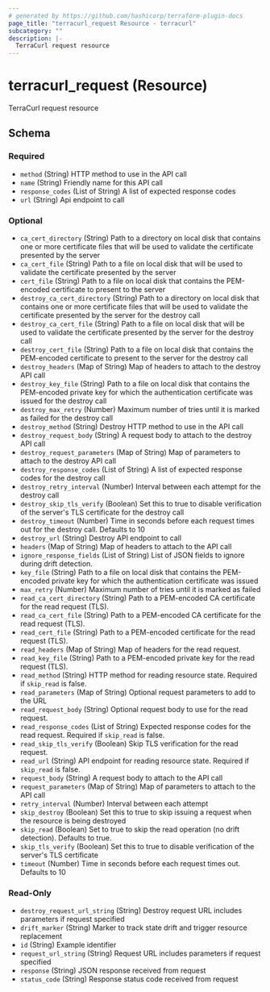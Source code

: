 ```yaml
---
# generated by https://github.com/hashicorp/terraform-plugin-docs
page_title: "terracurl_request Resource - terracurl"
subcategory: ""
description: |-
  TerraCurl request resource
---
```


# terracurl_request (Resource)

TerraCurl request resource



<!-- schema generated by tfplugindocs -->
## Schema

### Required

- `method` (String) HTTP method to use in the API call
- `name` (String) Friendly name for this API call
- `response_codes` (List of String) A list of expected response codes
- `url` (String) Api endpoint to call

### Optional

- `ca_cert_directory` (String) Path to a directory on local disk that contains one or more certificate files that will be used to validate the certificate presented by the server
- `ca_cert_file` (String) Path to a file on local disk that will be used to validate the certificate presented by the server
- `cert_file` (String) Path to a file on local disk that contains the PEM-encoded certificate to present to the server
- `destroy_ca_cert_directory` (String) Path to a directory on local disk that contains one or more certificate files that will be used to validate the certificate presented by the server for the destroy call
- `destroy_ca_cert_file` (String) Path to a file on local disk that will be used to validate the certificate presented by the server for the destroy call
- `destroy_cert_file` (String) Path to a file on local disk that contains the PEM-encoded certificate to present to the server for the destroy call
- `destroy_headers` (Map of String) Map of headers to attach to the destroy API call
- `destroy_key_file` (String) Path to a file on local disk that contains the PEM-encoded private key for which the authentication certificate was issued for the destroy call
- `destroy_max_retry` (Number) Maximum number of tries until it is marked as failed for the destroy call
- `destroy_method` (String) Destroy HTTP method to use in the API call
- `destroy_request_body` (String) A request body to attach to the destroy API call
- `destroy_request_parameters` (Map of String) Map of parameters to attach to the destroy API call
- `destroy_response_codes` (List of String) A list of expected response codes for the destroy call
- `destroy_retry_interval` (Number) Interval between each attempt for the destroy call
- `destroy_skip_tls_verify` (Boolean) Set this to true to disable verification of the server's TLS certificate for the destroy call
- `destroy_timeout` (Number) Time in seconds before each request times out for the destroy call. Defaults to 10
- `destroy_url` (String) Destroy API endpoint to call
- `headers` (Map of String) Map of headers to attach to the API call
- `ignore_response_fields` (List of String) List of JSON fields to ignore during drift detection.
- `key_file` (String) Path to a file on local disk that contains the PEM-encoded private key for which the authentication certificate was issued
- `max_retry` (Number) Maximum number of tries until it is marked as failed
- `read_ca_cert_directory` (String) Path to a PEM-encoded CA certificate for the read request (TLS).
- `read_ca_cert_file` (String) Path to a PEM-encoded CA certificate for the read request (TLS).
- `read_cert_file` (String) Path to a PEM-encoded certificate for the read request (TLS).
- `read_headers` (Map of String) Map of headers for the read request.
- `read_key_file` (String) Path to a PEM-encoded private key for the read request (TLS).
- `read_method` (String) HTTP method for reading resource state. Required if `skip_read` is false.
- `read_parameters` (Map of String) Optional request parameters to add to the URL
- `read_request_body` (String) Optional request body to use for the read request.
- `read_response_codes` (List of String) Expected response codes for the read request. Required if `skip_read` is false.
- `read_skip_tls_verify` (Boolean) Skip TLS verification for the read request.
- `read_url` (String) API endpoint for reading resource state. Required if `skip_read` is false.
- `request_body` (String) A request body to attach to the API call
- `request_parameters` (Map of String) Map of parameters to attach to the API call
- `retry_interval` (Number) Interval between each attempt
- `skip_destroy` (Boolean) Set this to true to skip issuing a request when the resource is being destroyed
- `skip_read` (Boolean) Set to true to skip the read operation (no drift detection). Defaults to true.
- `skip_tls_verify` (Boolean) Set this to true to disable verification of the server's TLS certificate
- `timeout` (Number) Time in seconds before each request times out. Defaults to 10

### Read-Only

- `destroy_request_url_string` (String) Destroy request URL includes parameters if request specified
- `drift_marker` (String) Marker to track state drift and trigger resource replacement
- `id` (String) Example identifier
- `request_url_string` (String) Request URL includes parameters if request specified
- `response` (String) JSON response received from request
- `status_code` (String) Response status code received from request
